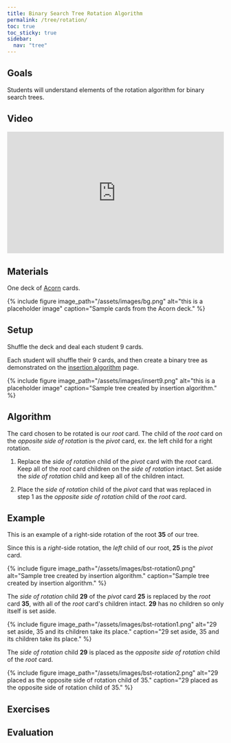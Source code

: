 ```yaml
---
title: Binary Search Tree Rotation Algorithm
permalink: /tree/rotation/
toc: true
toc_sticky: true
sidebar:
  nav: "tree"
---
```


## Goals

Students will understand elements of the rotation algorithm
for binary search trees.

## Video

<style>.embed-container { position: relative; padding-bottom: 56.25%; height: 0; overflow: hidden; max-width: 100%; } .embed-container iframe, .embed-container object, .embed-container embed { position: absolute; top: 0; left: 0; width: 100%; height: 100%; }</style><div class='embed-container'><iframe src='https://www.youtube.com/embed/OEo1GE6U2vg?si=R0DbpDRmcno0WsEv' frameborder='0' allowfullscreen></iframe></div>

## Materials

One deck of [Acorn]({{site.baseurl}}/tree) cards.

{% include figure image_path="/assets/images/bg.png" alt="this is a placeholder image" caption="Sample cards from the Acorn deck." %}

## Setup

Shuffle the deck and deal each student 9 cards.

Each student will shuffle their 9 cards, and then create a
binary tree as demonstrated on the
[insertion algorithm]({{site.baseurl}}/tree/insertion) page.

{% include figure image_path="/assets/images/insert9.png" alt="this is a placeholder image" caption="Sample tree created by insertion algorithm." %}

## Algorithm

The card chosen to be rotated is our *root* card. The child of the *root* card on the *opposite side of rotation* is the *pivot* card, ex. the left child for a right rotation.

1. Replace the *side of rotation* child of the *pivot* card with the *root* card. Keep all of the *root* card children on the *side of rotation* intact. Set aside the *side of rotation* child and keep all of the children intact.

2. Place the *side of rotation* child of the *pivot* card that was replaced in step 1 as the *opposite side of rotation* child of the *root* card.


## Example

This is an example of a right-side rotation of the root **35** of our tree.

Since this is a *right*-side rotation, the *left* child of our root, **25** is the *pivot* card.

{% include figure image_path="/assets/images/bst-rotation0.png" alt="Sample tree created by insertion algorithm." caption="Sample tree created by insertion algorithm." %}

The *side of rotation* child **29** of the *pivot* card **25** is replaced by the *root* card **35**, with all of the *root* card's children intact. **29** has no children so only itself is set aside.

{% include figure image_path="/assets/images/bst-rotation1.png" alt="29 set aside, 35 and its children take its place." caption="29 set aside, 35 and its children take its place." %}

The *side of rotation* child **29** is placed as the *opposite side of rotation* child of the *root* card.

{% include figure image_path="/assets/images/bst-rotation2.png" alt="29 placed as the opposite side of rotation child of 35." caption="29 placed as the opposite side of rotation child of 35." %}


## Exercises


## Evaluation
